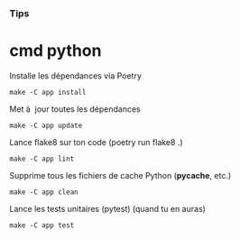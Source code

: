 ### Tips

# cmd python 

Installe les dépendances via Poetry
```
make -C app install
```
Met à  jour toutes les dépendances
```
make -C app update
```

Lance flake8 sur ton code (poetry run flake8 .)
```
make -C app lint
```

Supprime tous les fichiers de cache Python (__pycache__, etc.)
```
make -C app clean
```

Lance les tests unitaires (pytest) (quand tu en auras)
```
make -C app test
```